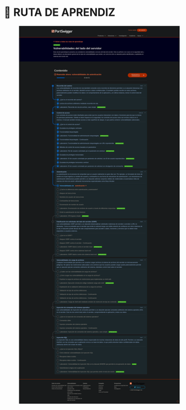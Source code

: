 # 🍼 RUTA DE APRENDIZ



<figure><img src="../../.gitbook/assets/Vulnerabilidades del lado del servidor - PortSwigger.png" alt=""><figcaption></figcaption></figure>
